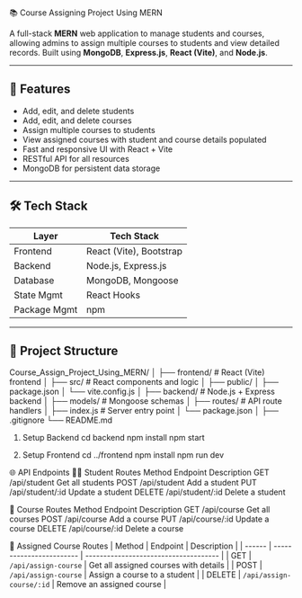  📚 Course Assigning Project Using MERN

A full-stack **MERN** web application to manage students and courses, allowing admins to assign multiple courses to students and view detailed records. Built using **MongoDB**, **Express.js**, **React (Vite)**, and **Node.js**.

---

## 🚀 Features

- Add, edit, and delete students
- Add, edit, and delete courses
- Assign multiple courses to students
- View assigned courses with student and course details populated
- Fast and responsive UI with React + Vite
- RESTful API for all resources
- MongoDB for persistent data storage

---

## 🛠 Tech Stack

| Layer         | Tech Stack                 |
|---------------|----------------------------|
| Frontend      | React (Vite), Bootstrap    |
| Backend       | Node.js, Express.js        |
| Database      | MongoDB, Mongoose          |
| State Mgmt    | React Hooks                |
| Package Mgmt  | npm                        |

---

## 📁 Project Structure
Course_Assign_Project_Using_MERN/
│
├── frontend/ # React (Vite) frontend
│ ├── src/ # React components and logic
│ ├── public/
│ ├── package.json
│ └── vite.config.js
│
├── backend/ # Node.js + Express backend
│ ├── models/ # Mongoose schemas
│ ├── routes/ # API route handlers
│ ├── index.js # Server entry point
│ └── package.json
│
├── .gitignore
└── README.md



1. Setup Backend
cd backend
npm install
npm start

2. Setup Frontend
cd ../frontend
npm install
npm run dev


🌐 API Endpoints
👨‍🎓 Student Routes
Method	Endpoint	Description
GET	/api/student	Get all students
POST	/api/student	Add a student
PUT	/api/student/:id	Update a student
DELETE	/api/student/:id	Delete a student


📘 Course Routes
Method	Endpoint	Description
GET	/api/course	Get all courses
POST	/api/course	Add a course
PUT	/api/course/:id	Update a course
DELETE	/api/course/:id	Delete a course


📎 Assigned Course Routes
| Method | Endpoint                 | Description                           |
| ------ | ------------------------ | ------------------------------------- |
| GET    | `/api/assign-course`     | Get all assigned courses with details |
| POST   | `/api/assign-course`     | Assign a course to a student          |
| DELETE | `/api/assign-course/:id` | Remove an assigned course             |
